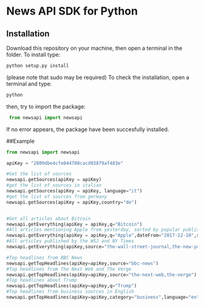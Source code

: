 # News API SDK for Python

## Installation
Download this repository on your machine, then open a terminal in the folder. To install type:
```bash
python setup.py install
```
(please note that sudo may be required)
To check the installation, open a terminal and type:
```bash
python
```
then, try to import the package:
```python
 from newsapi import newsapi
```
If no error appears, the package have been succesfully installed.

##Example
```python
from newsapi import newsapi

apiKey = "2809dbe4cfe044708cacd93879af483e"

#Get the list of sources
newsapi.getSources(apiKey = apiKey)
#get the list of sources in italian
newsapi.getSources(apiKey = apiKey, language="it")
#get the list of sources from germany
newsapi.getSources(apiKey = apiKey,country="de")


#Get all articles about Bitcoin
newsapi.getEverything(apiKey = apiKey,q="Bitcoin")
#All articles mentioning Apple from yesterday, sorted by popular publishers first
newsapi.getEverything(apiKey = apiKey,q="Apple",dateFrom="2017-12-10",sortBy="popularity")
#All articles published by the WSJ and NY Times
newsapi.getEverything(apiKey,source="the-wall-street-journal,the-new-york-times")

#Top headlines from BBC News
newsapi.getTopHeadlines(apiKey=apiKey,source="bbc-news")
#Top headlines from The Next Web and The Verge
newsapi.getTopHeadlines(apiKey=apiKey,source="the-next-web,the-verge")
#Top headlines about Trump
newsapi.getTopHeadlines(apiKey=apiKey,q="Trump")
#Top headlines from business sources in English
newsapi.getTopHeadlines(apiKey=apiKey,category="business",language="en")
```
